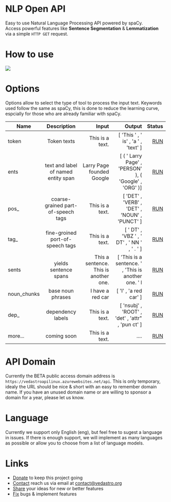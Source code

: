# NLP Open API
Easy to use Natural Language Processing API powered by spaCy.</br>
Access powerful features like **Sentence Segmentation** & **Lemmatization**</br>
via a simple `HTTP GET` request.

# How to use
<a href="#">
<img
  src="https://www.vedastro.org/images/nlp-api-url-guide.jpg">
</a>

# Options
Options allow to select the type of tool to process the input text.
Keywords used follow the same as spaCy, this is done to reduce the learning curve,
espcially for those who are already familiar with spaCy.


| Name        | Description     | Input | Output | Status  |
| ------------- |:-------------:| -----:|-----:|-----:|
| token       | Token texts                         | This is a text.           | [ 'This ' , ' is' , 'a ' , 'text' ] | <a target="_blank" href="https://vedastroapilinux.azurewebsites.net/api/eng/token/This is a text.">RUN</a> |
| ents        | text and label of named entity span | Larry Page founded Google | [ ( ' Larry Page' , 'PERSON' ), ( 'Google' , 'ORG' )] |<a target="_blank" href="https://vedastroapilinux.azurewebsites.net/api/eng/ents/Larry Page founded Google">RUN</a> |
| pos_        | coarse-grained part-of-speech tags  | This is a text.           | [ 'DET' , 'VERB' , 'DET' , 'NOUN' , 'PUNCT' ]         | <a target="_blank" href="https://vedastroapilinux.azurewebsites.net/api/eng/pos_/This is a text.">RUN</a> |
| tag_        | fine-groined port-of-speech tags    | This is a text.           | [ ' DT' , 'VBZ ' , ' DT' , ' NN ' , ' . ' ]           | <a target="_blank" href="https://vedastroapilinux.azurewebsites.net/api/eng/tag_/This is a text.">RUN</a> |
| sents       | yields sentence spans               | This a sentence. This is another one. | [ 'This is a sentence. ' , 'This is another one. ' l  | <a target="_blank" href="https://vedastroapilinux.azurewebsites.net/api/eng/sents/This a sentence. This is another one.">RUN</a> |
| noun_chunks | base noun phrases                   | I have a red car          | [ 'I' , 'a red car' ]                                 | <a target="_blank" href="https://vedastroapilinux.azurewebsites.net/api/eng/noun_chunks/I have a red car">RUN</a> |
| dep_        | dependency labels                   | This is a text.           | [ 'nsubj' , 'ROOT' , 'det' , 'attr" , 'pun ct' ]      | <a target="_blank" href="https://vedastroapilinux.azurewebsites.net/api/eng/dep_/This is a text.">RUN</a> |
| more...     | coming soon                         | This is a text.           | ....      | <a target="_blank" href="https://vedastroapilinux.azurewebsites.net/api/eng/dep_/This is a text.">RUN</a>  |


# API Domain
Currently the BETA public access domain address is `https://vedastroapilinux.azurewebsites.net/api`.
This is only temporary, idealy the URL should be nice & short with an easy to remember domain name.
If you have an unused domain name or are willing to sponsor a domain for a year, please let us know.

# Language
Currently we support only English (eng), but feel free to sugest a language in issues.
If there is enough support, we will implement as many languages as possible
or allow you to choose from a list of language models.

# Links
- [Donate](https://www.vedastro.org/Donate) to keep this project going
- [Contact](https://www.vedastro.org/Contact) reach us via email at contact@vedastro.org
- [Share](https://www.vedastro.org/Contact) your ideas for new or better features 
- [Fix](https://www.vedastro.org/Contact) bugs & implement features
